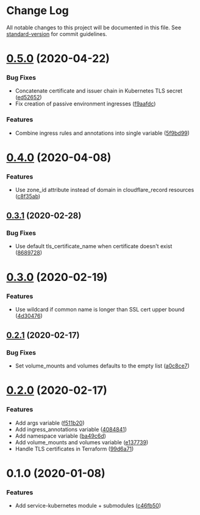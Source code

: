 # Change Log

All notable changes to this project will be documented in this file. See [standard-version](https://github.com/conventional-changelog/standard-version) for commit guidelines.

# [0.5.0](https://github.com/edahlseng/terraform-module-service-kubernetes/compare/v0.4.0...v0.5.0) (2020-04-22)


### Bug Fixes

* Concatenate certificate and issuer chain in Kubernetes TLS secret ([ed52652](https://github.com/edahlseng/terraform-module-service-kubernetes/commit/ed52652))
* Fix creation of passive environment ingresses ([f9aafdc](https://github.com/edahlseng/terraform-module-service-kubernetes/commit/f9aafdc))


### Features

* Combine ingress rules and annotations into single variable ([5f9bd99](https://github.com/edahlseng/terraform-module-service-kubernetes/commit/5f9bd99))



# [0.4.0](https://github.com/edahlseng/terraform-module-service-kubernetes/compare/v0.3.1...v0.4.0) (2020-04-08)


### Features

* Use zone_id attribute instead of domain in cloudflare_record resources ([c8f35ab](https://github.com/edahlseng/terraform-module-service-kubernetes/commit/c8f35ab))



## [0.3.1](https://github.com/edahlseng/terraform-module-service-kubernetes/compare/v0.3.0...v0.3.1) (2020-02-28)


### Bug Fixes

* Use default tls_certificate_name when certificate doesn't exist ([8689728](https://github.com/edahlseng/terraform-module-service-kubernetes/commit/8689728))



# [0.3.0](https://github.com/edahlseng/terraform-module-service-kubernetes/compare/v0.2.1...v0.3.0) (2020-02-19)


### Features

* Use wildcard if common name is longer than SSL cert upper bound ([4d30476](https://github.com/edahlseng/terraform-module-service-kubernetes/commit/4d30476))



## [0.2.1](https://github.com/edahlseng/terraform-module-service-kubernetes/compare/v0.2.0...v0.2.1) (2020-02-17)


### Bug Fixes

* Set volume_mounts and volumes defaults to the empty list ([a0c8ce7](https://github.com/edahlseng/terraform-module-service-kubernetes/commit/a0c8ce7))



# [0.2.0](https://github.com/edahlseng/terraform-module-service-kubernetes/compare/v0.1.0...v0.2.0) (2020-02-17)


### Features

* Add args variable ([f511b20](https://github.com/edahlseng/terraform-module-service-kubernetes/commit/f511b20))
* Add ingress_annotations variable ([4084841](https://github.com/edahlseng/terraform-module-service-kubernetes/commit/4084841))
* Add namespace variable ([ba49c6d](https://github.com/edahlseng/terraform-module-service-kubernetes/commit/ba49c6d))
* Add volume_mounts and volumes variable ([e137739](https://github.com/edahlseng/terraform-module-service-kubernetes/commit/e137739))
* Handle TLS certificates in Terraform ([99d6a71](https://github.com/edahlseng/terraform-module-service-kubernetes/commit/99d6a71))



# 0.1.0 (2020-01-08)


### Features

* Add service-kubernetes module + submodules ([c46fb50](https://github.com/edahlseng/terraform-module-service-kubernetes/commit/c46fb50))
